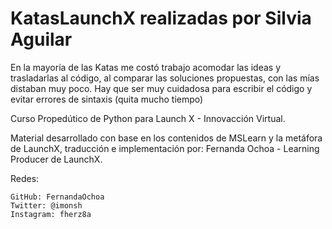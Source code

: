 # KatasLaunchX realizadas por Silvia Aguilar
En la mayoría de las Katas me costó trabajo acomodar las ideas y trasladarlas al código, al comparar las soluciones propuestas, con las mías distaban muy poco. Hay que ser muy cuidadosa para escribir el código y evitar errores de sintaxis (quita mucho tiempo)


Curso Propedútico de Python para Launch X - Innovacción Virtual.

Material desarrollado con base en los contenidos de MSLearn y la metáfora de LaunchX, traducción e implementación por: Fernanda Ochoa - Learning Producer de LaunchX.

Redes:

    GitHub: FernandaOchoa
    Twitter: @imonsh
    Instagram: fherz8a

